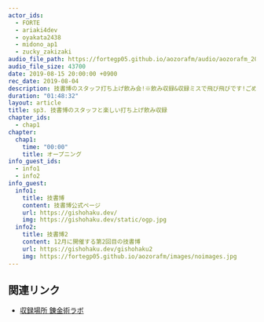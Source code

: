```yaml
---
actor_ids:
  - FORTE
  - ariaki4dev
  - oyakata2438
  - midono_ap1
  - zucky_zakizaki
audio_file_path: https://fortegp05.github.io/aozorafm/audio/aozorafm_20190815_01.mp3
audio_file_size: 43700
date: 2019-08-15 20:00:00 +0900
rec_date: 2019-08-04
description: 技書博のスタッフ打ち上げ飲み会!※飲み収録&収録ミスで飛び飛びです!ごめんなさい!期待せずどうぞ!
duration: "01:48:32"
layout: article
title: sp3. 技書博のスタッフと楽しい打ち上げ飲み収録
chapter_ids:
  - chap1
chapter:
  chap1:
    time: "00:00"
    title: オープニング
info_guest_ids:
  - info1
  - info2
info_guest:
  info1:
    title: 技書博
    content: 技書博公式ページ
    url: https://gishohaku.dev/
    img: https://gishohaku.dev/static/ogp.jpg
  info2:
    title: 技書博2
    content: 12月に開催する第2回目の技書博
    url: https://gishohaku.dev/gishohaku2
    img: https://fortegp05.github.io/aozorafm/images/noimages.jpg
---
```


## 関連リンク
- [収録場所 錬金術ラボ](https://note.mu/oyakata2438/n/n61dfd82ab189)

